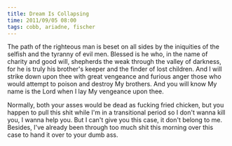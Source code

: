 ```yaml
---
title: Dream Is Collapsing
time: 2011/09/05 08:00
tags: cobb, ariadne, fischer
---
```


The path of the righteous man is beset on all sides by the iniquities of the selfish and the tyranny of evil men. Blessed is he who, in the name of charity and good will, shepherds the weak through the valley of darkness, for he is truly his brother's keeper and the finder of lost children. And I will strike down upon thee with great vengeance and furious anger those who would attempt to poison and destroy My brothers. And you will know My name is the Lord when I lay My vengeance upon thee.

Normally, both your asses would be dead as fucking fried chicken, but you happen to pull this shit while I'm in a transitional period so I don't wanna kill you, I wanna help you. But I can't give you this case, it don't belong to me. Besides, I've already been through too much shit this morning over this case to hand it over to your dumb ass.
